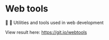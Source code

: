 # Web tools
🔧 🔨  Utilities and tools used in web development

View result here: https://git.io/webtools 
